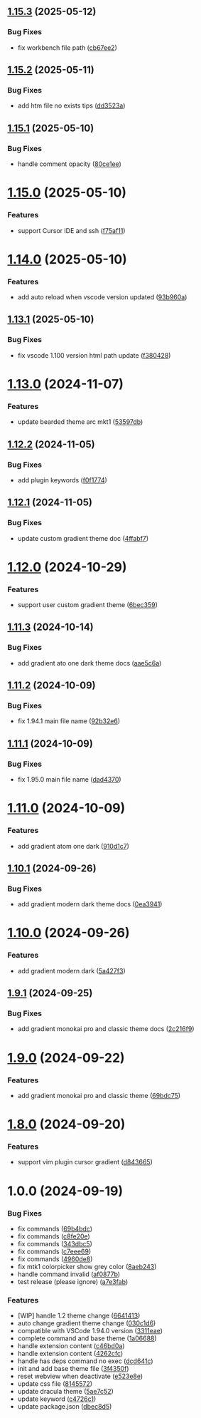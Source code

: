 ## [1.15.3](https://github.com/shaobeichen/gradient-theme/compare/v1.15.2...v1.15.3) (2025-05-12)


### Bug Fixes

* fix workbench file path ([cb67ee2](https://github.com/shaobeichen/gradient-theme/commit/cb67ee2fa8615f7fc9e3362501ff7e68313012c0))

## [1.15.2](https://github.com/shaobeichen/gradient-theme/compare/v1.15.1...v1.15.2) (2025-05-11)


### Bug Fixes

* add htm file no exists tips ([dd3523a](https://github.com/shaobeichen/gradient-theme/commit/dd3523ac1142f675ee7c8455e1c009796d0718b2))

## [1.15.1](https://github.com/shaobeichen/gradient-theme/compare/v1.15.0...v1.15.1) (2025-05-10)


### Bug Fixes

* handle comment opacity ([80ce1ee](https://github.com/shaobeichen/gradient-theme/commit/80ce1ee0a1c3699eee0f01d121861d0e67b6d12c))

# [1.15.0](https://github.com/shaobeichen/gradient-theme/compare/v1.14.0...v1.15.0) (2025-05-10)


### Features

* support Cursor IDE and ssh ([f75af11](https://github.com/shaobeichen/gradient-theme/commit/f75af11e986ef4f3b8f6e17bd972096d717bfed4))

# [1.14.0](https://github.com/shaobeichen/gradient-theme/compare/v1.13.1...v1.14.0) (2025-05-10)


### Features

* add auto reload when vscode version updated ([93b960a](https://github.com/shaobeichen/gradient-theme/commit/93b960a02596bc1d27da7243e7c45ed4473ecb36))

## [1.13.1](https://github.com/shaobeichen/gradient-theme/compare/v1.13.0...v1.13.1) (2025-05-10)


### Bug Fixes

* fix vscode 1.100 version html path update ([f380428](https://github.com/shaobeichen/gradient-theme/commit/f380428c579017b211a7a8b23bc969eb1fbb77ea))

# [1.13.0](https://github.com/shaobeichen/gradient-theme/compare/v1.12.2...v1.13.0) (2024-11-07)


### Features

* update bearded theme arc mkt1 ([53597db](https://github.com/shaobeichen/gradient-theme/commit/53597db91414500455c5ca0f5908544956e1733c))

## [1.12.2](https://github.com/shaobeichen/gradient-theme/compare/v1.12.1...v1.12.2) (2024-11-05)


### Bug Fixes

* add plugin keywords ([f0f1774](https://github.com/shaobeichen/gradient-theme/commit/f0f1774d4456621dd4e2d11154dbb05c65720ad1))

## [1.12.1](https://github.com/shaobeichen/gradient-theme/compare/v1.12.0...v1.12.1) (2024-11-05)


### Bug Fixes

* update custom gradient theme doc ([4ffabf7](https://github.com/shaobeichen/gradient-theme/commit/4ffabf7677a0e8f57d0ab805cff01e6b6c364ffb))

# [1.12.0](https://github.com/shaobeichen/gradient-theme/compare/v1.11.3...v1.12.0) (2024-10-29)


### Features

* support user custom gradient theme ([6bec359](https://github.com/shaobeichen/gradient-theme/commit/6bec359bf651e0d590638331b85c255d95e050bf))

## [1.11.3](https://github.com/shaobeichen/gradient-theme/compare/v1.11.2...v1.11.3) (2024-10-14)


### Bug Fixes

* add gradient ato one dark theme docs ([aae5c6a](https://github.com/shaobeichen/gradient-theme/commit/aae5c6a0163d8a518d51342c7faae00b040e5d33))

## [1.11.2](https://github.com/shaobeichen/gradient-theme/compare/v1.11.1...v1.11.2) (2024-10-09)


### Bug Fixes

* fix 1.94.1 main file name ([92b32e6](https://github.com/shaobeichen/gradient-theme/commit/92b32e67249e925ce35d782ba684bf6412ced6ef))

## [1.11.1](https://github.com/shaobeichen/gradient-theme/compare/v1.11.0...v1.11.1) (2024-10-09)


### Bug Fixes

* fix 1.95.0 main file name ([dad4370](https://github.com/shaobeichen/gradient-theme/commit/dad4370354e293707e8cdc9630a83e5097069612))

# [1.11.0](https://github.com/shaobeichen/gradient-theme/compare/v1.10.1...v1.11.0) (2024-10-09)


### Features

* add gradient atom one dark ([910d1c7](https://github.com/shaobeichen/gradient-theme/commit/910d1c7d054c52c209bda5d44fff664da1639589))

## [1.10.1](https://github.com/shaobeichen/gradient-theme/compare/v1.10.0...v1.10.1) (2024-09-26)


### Bug Fixes

* add gradient modern dark theme docs ([0ea3941](https://github.com/shaobeichen/gradient-theme/commit/0ea3941f258ea3ae47f8c255ce3b9f90219ccdaf))

# [1.10.0](https://github.com/shaobeichen/gradient-theme/compare/v1.9.1...v1.10.0) (2024-09-26)


### Features

* add gradient modern dark ([5a427f3](https://github.com/shaobeichen/gradient-theme/commit/5a427f3b9674de0c6d7f79285490aa47e35dcfc1))

## [1.9.1](https://github.com/shaobeichen/gradient-theme/compare/v1.9.0...v1.9.1) (2024-09-25)


### Bug Fixes

* add gradient monokai pro and classic theme docs ([2c216f9](https://github.com/shaobeichen/gradient-theme/commit/2c216f979bd2c7bcda7447d238d3c90e0f1507a3))

# [1.9.0](https://github.com/shaobeichen/gradient-theme/compare/v1.8.9...v1.9.0) (2024-09-22)

### Features

- add gradient monokai pro and classic theme ([69bdc75](https://github.com/shaobeichen/gradient-theme/commit/69bdc7508b67caf9b2ac38bf4597a22e769470bd))

# [1.8.0](https://github.com/shaobeichen/gradient-theme/compare/v1.0.0...v1.8.0) (2024-09-20)

### Features

- support vim plugin cursor gradient ([d843665](https://github.com/shaobeichen/gradient-theme/commit/d843665077f9ca7378f50401ead60922c0b82e43))

# 1.0.0 (2024-09-19)

### Bug Fixes

- fix commands ([69b4bdc](https://github.com/shaobeichen/gradient-theme/commit/69b4bdc8bea25c85f4f52414be53f1015715abd0))
- fix commands ([c8fe20e](https://github.com/shaobeichen/gradient-theme/commit/c8fe20e0a8b56df2327590028e7fca7484112519))
- fix commands ([343dbc5](https://github.com/shaobeichen/gradient-theme/commit/343dbc53d2e868a133315559e6fdc70df70a7bf0))
- fix commands ([c7eee69](https://github.com/shaobeichen/gradient-theme/commit/c7eee69e12d58cb96c3168e88d00541e59c54d9e))
- fix commands ([4960de8](https://github.com/shaobeichen/gradient-theme/commit/4960de856bd50d0071fa5b74bc49caec32636f7f))
- fix mtk1 colorpicker show grey color ([8aeb243](https://github.com/shaobeichen/gradient-theme/commit/8aeb243aea63cea01cf0e3bafc6e6f1c21c41097))
- handle command invalid ([af0877b](https://github.com/shaobeichen/gradient-theme/commit/af0877b79ffc49306c63b7163226e3155d48c499))
- test release (please ignore) ([a7e3fab](https://github.com/shaobeichen/gradient-theme/commit/a7e3fabbc9e59138c0dcfc4be90025f64345ce40))

### Features

- [WIP] handle 1.2 theme change ([6641413](https://github.com/shaobeichen/gradient-theme/commit/66414137449707ee956a344bb1ffb553e680644d))
- auto change gradient theme change ([030c1d6](https://github.com/shaobeichen/gradient-theme/commit/030c1d688ce1b2f3e141a5d8c225ff60bf598005))
- compatible with VSCode 1.94.0 version ([3311eae](https://github.com/shaobeichen/gradient-theme/commit/3311eae346c17a23515ffbafc19fd511d44bc19a))
- complete command and base theme ([1a06688](https://github.com/shaobeichen/gradient-theme/commit/1a0668814438530143413c40ce3bcdb5f4d840e0))
- handle extension content ([c46bd0a](https://github.com/shaobeichen/gradient-theme/commit/c46bd0a602d505496695e9648b5a0086fac6a07f))
- handle extension content ([4262cfc](https://github.com/shaobeichen/gradient-theme/commit/4262cfc5b64d8cfbbe25d1b2dfaa4d8da215c1e7))
- handle has deps command no exec ([dcd641c](https://github.com/shaobeichen/gradient-theme/commit/dcd641cc855a336a12d1568c65a88ee9aefe70eb))
- init and add base theme file ([3f4350f](https://github.com/shaobeichen/gradient-theme/commit/3f4350f3b417d90281fc96ec38a89fdc2ec4327d))
- reset webview when deactivate ([e523e8e](https://github.com/shaobeichen/gradient-theme/commit/e523e8e3f3b80bb4ad9c1907b18e1448c6f03dae))
- update css file ([8145572](https://github.com/shaobeichen/gradient-theme/commit/8145572452f2d345b0554f5c08e5ce3f96f24d29))
- update dracula theme ([5ae7c52](https://github.com/shaobeichen/gradient-theme/commit/5ae7c52c4b814db11e3802f9678d560cec48cb63))
- update keyword ([c4726c1](https://github.com/shaobeichen/gradient-theme/commit/c4726c11ed78f0e13b6a554b8e57f19f3ff06444))
- update package.json ([dbec8d5](https://github.com/shaobeichen/gradient-theme/commit/dbec8d58ebb6626e446e7b79cfea6733a5eb917f))
